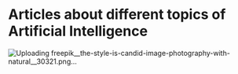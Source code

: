 # Articles about different topics of Artificial Intelligence

![Uploading freepik__the-style-is-candid-image-photography-with-natural__30321.png…]()
